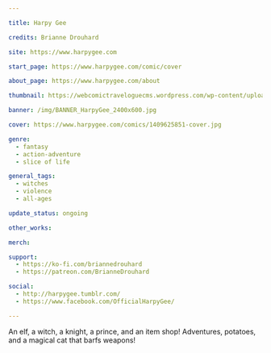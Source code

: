 ```yaml
---

title: Harpy Gee

credits: Brianne Drouhard

site: https://www.harpygee.com

start_page: https://www.harpygee.com/comic/cover

about_page: https://www.harpygee.com/about

thumbnail: https://webcomictraveloguecms.wordpress.com/wp-content/uploads/2024/02/hubbox_harpygee.png

banner: /img/BANNER_HarpyGee_2400x600.jpg

cover: https://www.harpygee.com/comics/1409625851-cover.jpg

genre:
  - fantasy
  - action-adventure
  - slice of life

general_tags: 
  - witches
  - violence
  - all-ages

update_status: ongoing

other_works:

merch: 

support: 
  - https://ko-fi.com/briannedrouhard
  - https://patreon.com/BrianneDrouhard

social: 
  - http://harpygee.tumblr.com/
  - https://www.facebook.com/OfficialHarpyGee/

---
```


An elf, a witch, a knight, a prince, and an item shop! Adventures, potatoes, and a magical cat that barfs weapons!